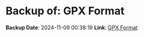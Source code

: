 # Backup of: GPX Format

**Backup Date**: 2024-11-09 00:38:19
**Link**: [GPX Format](https://przemienniki.net/export/przemienniki.gpx)
